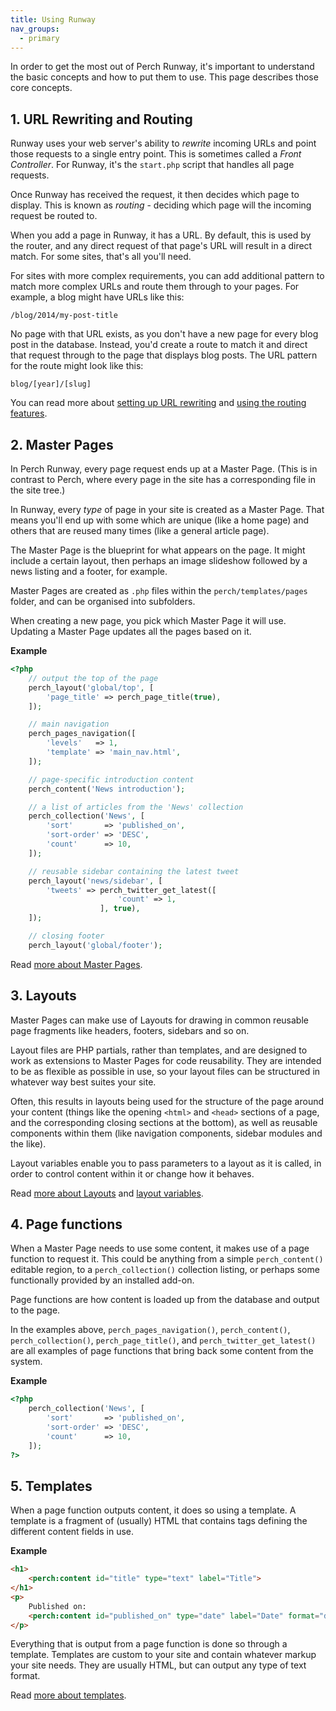```yaml
---
title: Using Runway
nav_groups:
  - primary
---
```


In order to get the most out of Perch Runway, it's important to understand the basic concepts and how to put them to use. This page describes those core concepts.

## 1. URL Rewriting and Routing

Runway uses your web server's ability to _rewrite_ incoming URLs and point those requests to a single entry point. This is sometimes called a _Front Controller_. For Runway, it's the `start.php` script that handles all page requests.

Once Runway has received the request, it then decides which page to display. This is known as _routing_ - deciding which page will the incoming request be routed to.

When you add a page in Runway, it has a URL. By default, this is used by the router, and any direct request of that page's URL will result in a direct match. For some sites, that's all you'll need.

For sites with more complex requirements, you can add additional pattern to match more complex URLs and route them through to your pages. For example, a blog might have URLs like this:

    /blog/2014/my-post-title

No page with that URL exists, as you don't have a new page for every blog post in the database. Instead, you'd create a route to match it and direct that request through to the page that displays blog posts. The URL pattern for the route might look like this:

    blog/[year]/[slug]

You can read more about [setting up URL rewriting](/runway/getting-started/installing/rewrites/) and [using the routing features](/runway/routing/).

## 2. Master Pages

In Perch Runway, every page request ends up at a Master Page. (This is in contrast to Perch, where every page in the site has a corresponding file in the site tree.)

In Runway, every _type_ of page in your site is created as a Master Page. That means you'll end up with some which are unique (like a home page) and others that are reused many times (like a general article page).

The Master Page is the blueprint for what appears on the page. It might include a certain layout, then perhaps an image slideshow followed by a news listing and a footer, for example.

Master Pages are created as `.php` files within the `perch/templates/pages` folder, and can be organised into subfolders.

When creating a new page, you pick which Master Page it will use. Updating a Master Page updates all the pages based on it.

**Example**

```php
<?php
    // output the top of the page
    perch_layout('global/top', [
    	'page_title' => perch_page_title(true),
    ]);

    // main navigation
    perch_pages_navigation([
        'levels'   => 1,
        'template' => 'main_nav.html',
    ]);

    // page-specific introduction content
    perch_content('News introduction');

    // a list of articles from the 'News' collection
    perch_collection('News', [
    	'sort'       => 'published_on',
    	'sort-order' => 'DESC',
    	'count'      => 10,
    ]);

    // reusable sidebar containing the latest tweet
    perch_layout('news/sidebar', [
        'tweets' => perch_twitter_get_latest([
                        'count' => 1,
                    ], true),
    ]);

    // closing footer
    perch_layout('global/footer');
```

Read [more about Master Pages](/runway/structure/master-pages/).

## 3. Layouts

Master Pages can make use of Layouts for drawing in common reusable page fragments like headers, footers, sidebars and so on.

Layout files are PHP partials, rather than templates, and are designed to work as extensions to Master Pages for code reusability.
They are intended to be as flexible as possible in use, so your layout files can be structured in whatever way best suites your site.

Often, this results in layouts being used for the structure of the page around your content (things like the opening `<html>` and `<head>` sections of a page, and the corresponding closing sections at the bottom), as well as reusable components within them (like navigation components, sidebar modules and the like).

Layout variables enable you to pass parameters to a layout as it is called, in order to control content within it or change how it behaves.

Read [more about Layouts](/docs/layouts/) and [layout variables](/docs/layouts/variables/).

## 4. Page functions

When a Master Page needs to use some content, it makes use of a page function to request it. This could be anything from a simple `perch_content()` editable region, to a `perch_collection()` collection listing, or perhaps some functionally provided by an installed add-on.

Page functions are how content is loaded up from the database and output to the page.

In the examples above, `perch_pages_navigation()`, `perch_content()`, `perch_collection()`, `perch_page_title()`, and `perch_twitter_get_latest()` are all examples of page functions that bring back some content from the system.

**Example**

```php
<?php
    perch_collection('News', [
        'sort'       => 'published_on',
        'sort-order' => 'DESC',
        'count'      => 10,
    ]);
?>
```

## 5. Templates

When a page function outputs content, it does so using a template. A template is a fragment of (usually) HTML that contains tags defining the different content fields in use.

**Example**

```html  
<h1>
    <perch:content id="title" type="text" label="Title">
</h1>
<p>
    Published on:
    <perch:content id="published_on" type="date" label="Date" format="d F Y H:i">
</p>
```

Everything that is output from a page function is done so through a template. Templates are custom to your site and contain whatever markup your site needs. They are usually HTML, but can output any type of text format.

Read [more about templates](/docs/templates/).
